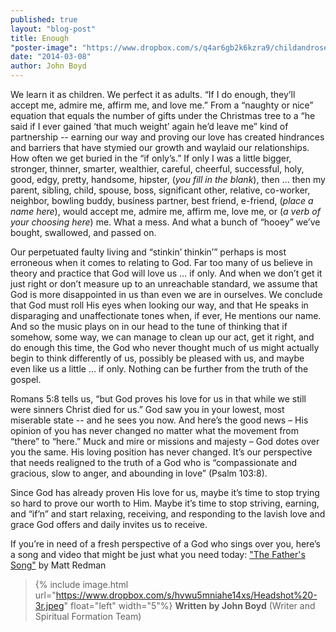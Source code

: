 ```yaml
---
published: true
layout: "blog-post"
title: Enough
"poster-image": "https://www.dropbox.com/s/q4ar6gb2k6kzra9/childandroses.jpg"
date: "2014-03-08"
author: John Boyd
---
```


We learn it as children.  We perfect it as adults.  “If I do enough, they’ll accept me, admire me, affirm me, and love me.”  From a “naughty or nice” equation that equals the number of gifts under the Christmas tree to a “he said if I ever gained ‘that much weight’ again he’d leave me” kind of partnership -- earning our way and proving our love has created hindrances and barriers that have stymied our growth and waylaid our relationships.   How often we get buried in the “if only’s.”  If only I was a little bigger, stronger, thinner, smarter, wealthier, careful, cheerful, successful, holy, good, edgy, pretty, handsome, hipster, (_you fill in the blank_), then … then my parent, sibling, child, spouse, boss, significant other, relative, co-worker, neighbor, bowling buddy, business partner, best friend, e-friend, (_place a name here_), would accept me, admire me, affirm me, love me, or (_a verb of your choosing here_) me.  What a mess.  And what a bunch of “hooey” we’ve bought, swallowed, and passed on.  

Our perpetuated faulty living and “stinkin’ thinkin’” perhaps is most erroneous when it comes to relating to God.   Far too many of us believe in theory and practice that God will love us … if only.  And when we don’t get it just right or don’t measure up to an unreachable standard, we assume that God is more disappointed in us than even we are in ourselves.  We conclude that God must roll His eyes when looking our way, and that He speaks in disparaging and unaffectionate tones when, if ever, He mentions our name.  And so the music plays on in our head to the tune of thinking that if somehow, some way, we can manage to clean up our act, get it right, and do enough this time, the God who never thought much of us might actually begin to think differently of us, possibly be pleased with us, and maybe even like us a little … if only.  Nothing can be further from the truth of the gospel.  

Romans 5:8 tells us, “but God proves his love for us in that while we still were sinners Christ died for us.” God saw you in your lowest, most miserable state -- and he sees you now.  And here’s the good news – His opinion of you has never changed no matter what the movement from “there” to “here.”  Muck and mire or missions and majesty – God dotes over you the same.  His loving position has never changed.  It’s our perspective that needs realigned to the truth of a God who is “compassionate and gracious, slow to anger, and abounding in love” (Psalm 103:8). 

Since God has already proven His love for us, maybe it’s time to stop trying so hard to prove our worth to Him.  Maybe it’s time to stop striving, earning, and “if’n” and start relaxing, receiving, and responding to the lavish love and grace God offers and daily invites us to receive. 

If you’re in need of a fresh perspective of a God who sings over you, here’s a song and video that might be just what you need today: ["The Father's Song"](http://www.youtube.com/watch?v=UrHl4cjhyFE) by Matt Redman

>{% include image.html url="https://www.dropbox.com/s/hvwu5mniahe14xs/Headshot%20-3r.jpeg" float="left" width="5"%} **Written by John Boyd**  (Writer and Spiritual Formation Team)
